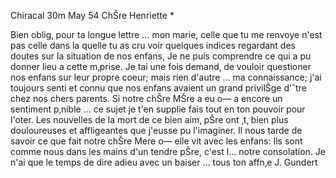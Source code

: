  Chiracal 30m May 54
ChŠre Henriette <Ensslin>*

Bien oblig‚ pour ta longue lettre … mon marie, celle que tu me renvoye n'est pas celle dans la quelle tu as cru voir quelques indices regardant des doutes sur la situation de nos enfans, Je ne puis comprendre ce qui a pu donner lieu a cette m‚prise. Je tai une fois demand‚ de vouloir questioner nos enfans sur leur propre coeur; mais rien d'autre … ma connaissance; j'ai toujours senti et connu que nos enfans avaient un grand privilŠge d'ˆtre chez nos chers parents. Si notre chŠre MŠre a eu o— a encore un sentiment p‚nible … ce sujet je t'en supplie fais tout en ton pouvoir pour l'oter. Les nouvelles de la mort de ce bien aim‚ pŠre ont ‚t‚ bien plus douloureuses et affligeantes que j'eusse pu l'imaginer. Il nous tarde de savoir ce que fait notre chŠre Mere o— elle vit avec les enfans: Ils sont comme nous dans les mains d'un tendre pŠre, c'est l… notre consolation. Je n'ai que le temps de dire adieu avec un baiser … tous ton affn‚e  J. Gundert

